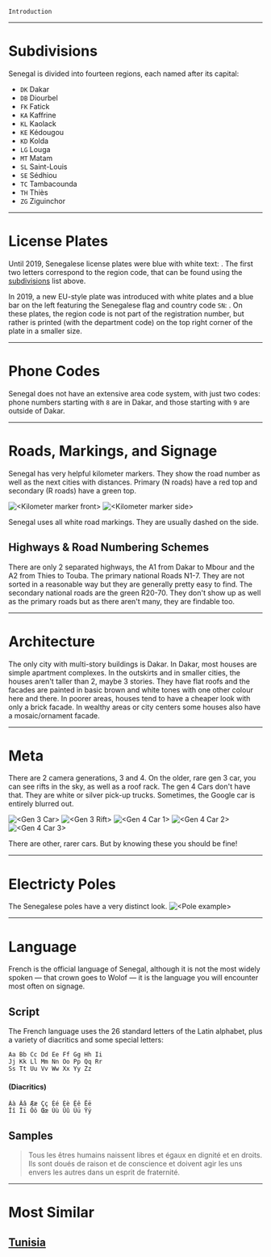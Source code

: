 `Introduction`

---

# Subdivisions

Senegal is divided into fourteen regions, each named after its capital:

- `DK` Dakar
- `DB` Diourbel
- `FK` Fatick
- `KA` Kaffrine
- `KL` Kaolack
- `KE` Kédougou
- `KD` Kolda
- `LG` Louga
- `MT` Matam
- `SL` Saint-Louis
- `SE` Sédhiou
- `TC` Tambacounda
- `TH` Thiès
- `ZG` Ziguinchor

<CountryMap code="SEN" scale="4000" />

---

# License Plates

Until 2019, Senegalese license plates were blue with white text: <LicensePlate style="sen" format="AB-1234-BC" text="white" bg="blue" border="lightgray"/>. The first two letters correspond to the region code, that can be found using the [subdivisions](#subdivisions) list above.

In 2019, a new EU-style plate was introduced with white plates and a blue bar on the left featuring the Senegalese flag and country code `SN`: <LicensePlate style="eu" code="SN" format="AB∙123∙BC"/>. On these plates, the region code is not part of the registration number, but rather is printed (with the department code) on the top right corner of the plate in a smaller size.

---

# Phone Codes

Senegal does not have an extensive area code system, with just two codes: phone numbers starting with `8` are in Dakar, and those starting with `9` are outside of Dakar.

---

# Roads, Markings, and Signage
Senegal has very helpful kilometer markers. They show the road number as well as the next cities with distances. Primary (N roads) have a red top and secondary (R roads) have a green top.

<img src="/img/SEN/marker1.png" alt="<Kilometer marker front>" /> 
<img src="/img/SEN/marker-2" alt="<Kilometer marker side>" /> 

Senegal uses all white road markings. They are usually dashed on the side. 

## Highways & Road Numbering Schemes
There are only 2 separated highways, the A1 from Dakar to Mbour and the A2 from Thies to Touba. The primary national Roads N1-7. They are not sorted in a reasonable way but they are generally pretty easy to find. The secondary national roads are the green R20-70. They don't show up as well as the primary roads but as there aren't many, they are findable too.

---

# Architecture
The only city with multi-story buildings is Dakar. In Dakar, most houses are simple apartment complexes. In the outskirts and in smaller cities, the houses aren't taller than 2, maybe 3 stories. They have flat roofs and the facades are painted in basic brown and white tones with one other colour here and there. In poorer areas, houses tend to have a cheaper look with only a brick facade. In wealthy areas or city centers some houses also have a mosaic/ornament facade. 

---

# Meta
There are 2 camera generations, 3 and 4. On the older, rare gen 3 car, you can see rifts in the sky, as well as a roof rack. The gen 4 Cars don't have that. They are white or silver pick-up trucks. Sometimes, the Google car is entirely blurred out.

<img src="/img/SEN/gen3-car" alt="<Gen 3 Car>" /> 
<img src="/img/SEN/gen3-rift" alt="<Gen 3 Rift>" /> 
<img src="/img/SEN/senegal-car-1" alt="<Gen 4 Car 1>" /> 
<img src="/img/SEN/senegal-car-2" alt="<Gen 4 Car 2>" /> 
<img src="/img/SEN/senegal-car-3" alt="<Gen 4 Car 3>" /> 

There are other, rarer cars. But by knowing these you should be fine!

---

# Electricty Poles
The Senegalese poles have a very distinct look. 
<img src="/img/SEN/senegal-pole" alt="<Pole example>" /> 

---

# Language

French is the official language of Senegal, although it is not the most widely spoken — that crown goes to Wolof — it is the language you will encounter most often on signage.

## Script

The French language uses the 26 standard letters of the Latin alphabet, plus a variety of diacritics and some special letters:

```
Aa Bb Cc Dd Ee Ff Gg Hh Ii
Jj Kk Ll Mm Nn Oo Pp Qq Rr
Ss Tt Uu Vv Ww Xx Yy Zz
```

#### (Diacritics)

```
Àà Ââ Ææ Çç Éé Èè Êê Ëë
Îî Ïï Ôô Œœ Ùù Ûû Üü Ÿÿ
```

## Samples

> Tous les êtres humains naissent libres et égaux en dignité et en droits. Ils sont doués de raison et de conscience et doivent agir les uns envers les autres dans un esprit de fraternité.

---

# Most Similar

## [Tunisia](/countries/TUN)
